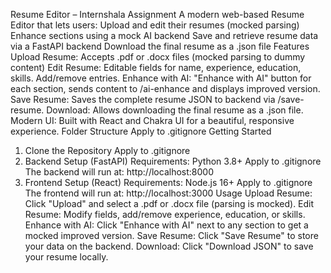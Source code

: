 Resume Editor – Internshala Assignment
A modern web-based Resume Editor that lets users:
Upload and edit their resumes (mocked parsing)
Enhance sections using a mock AI backend
Save and retrieve resume data via a FastAPI backend
Download the final resume as a .json file
Features
Upload Resume: Accepts .pdf or .docx files (mocked parsing to dummy content)
Edit Resume: Editable fields for name, experience, education, skills. Add/remove entries.
Enhance with AI: "Enhance with AI" button for each section, sends content to /ai-enhance and displays improved version.
Save Resume: Saves the complete resume JSON to backend via /save-resume.
Download: Allows downloading the final resume as a .json file.
Modern UI: Built with React and Chakra UI for a beautiful, responsive experience.
Folder Structure
Apply to .gitignore
Getting Started
1. Clone the Repository
Apply to .gitignore
2. Backend Setup (FastAPI)
Requirements: Python 3.8+
Apply to .gitignore
The backend will run at: http://localhost:8000
3. Frontend Setup (React)
Requirements: Node.js 16+
Apply to .gitignore
The frontend will run at: http://localhost:3000
Usage
Upload Resume: Click "Upload" and select a .pdf or .docx file (parsing is mocked).
Edit Resume: Modify fields, add/remove experience, education, or skills.
Enhance with AI: Click "Enhance with AI" next to any section to get a mocked improved version.
Save Resume: Click "Save Resume" to store your data on the backend.
Download: Click "Download JSON" to save your resume locally.
